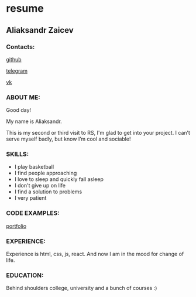 # resume
 
## Aliaksandr Zaicev
 
### Contacts:

[github](https://github.com/SashaZaicev)

[telegram](https://t.me/sashazaitsau)

[vk](https://vk.com/id53738228)

### ABOUT ME:

Good day! 

My name is Aliaksandr. 

This is my second or third visit to RS, I'm glad to get into your project. 
I can’t serve myself badly, but know I’m cool and sociable!

### SKILLS:

* I play basketball
* I find people approaching
* I love to sleep and quickly fall asleep
* I don't give up on life
* I find a solution to problems
* I very patient

### CODE EXAMPLES:

[portfolio](https://sashazaicev.github.io/portfolio-zaicev/)

### EXPERIENCE:

Experience is html, css, js, react. And now I am in the mood for change of life.

### EDUCATION:

Behind shoulders college, university and a bunch of courses :)
